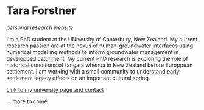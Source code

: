 # Tara Forstner
*personal research website*


I'm a PhD student at the UNiversity of Canterbury, New Zealand. My current research passion are at the nexus of human-groundwater interfaces using numerical modelling methods to inform groundwater management in developped catchment. My current PhD research is exploring the role of historical conditions of tangata whenua in New Zealand before Europpean settlement. I am working with a small community to understand early-settlement legacy effects on an important cultural spring.

[Link to my university page and contact](https://www.waterways.ac.nz/tara-forstner-phd)

... more to come
